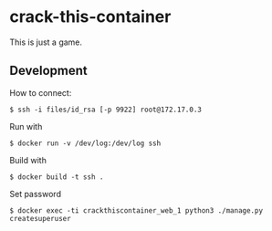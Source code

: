 # crack-this-container
This is just a game.


## Development

How to connect:

```
$ ssh -i files/id_rsa [-p 9922] root@172.17.0.3
```

Run with

```
$ docker run -v /dev/log:/dev/log ssh
```

Build with

```
$ docker build -t ssh .
```

Set password

```
$ docker exec -ti crackthiscontainer_web_1 python3 ./manage.py createsuperuser
```

